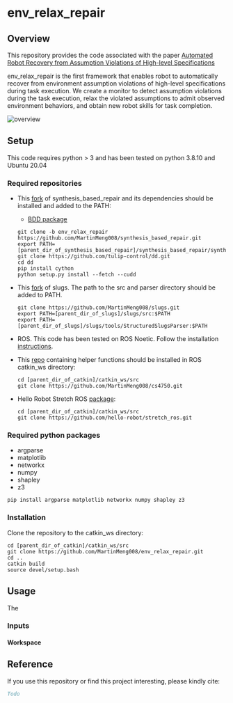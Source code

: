# env_relax_repair

## Overview

This repository provides the code associated with the paper [Automated Robot Recovery from Assumption Violations of High-level Specifications]()

env_relax_repair is the first framework that enables robot to automatically recover from environment assumption violations of high-level specifications during task execution. We create a monitor to detect assumption violations during the task execution, relax the violated assumptions to admit observed environment behaviors, and obtain new robot skills for task completion.

![overview]()


## Setup

This code requires python > 3 and has been tested on python 3.8.10 and Ubuntu 20.04

### Required repositories

- This [fork](https://github.com/MartinMeng008/synthesis_based_repair) of synthesis_based_repair and its dependencies should be installed and added to the PATH:
  - [BDD package](https://github.com/tulip-control/dd)

  ```shell
  git clone -b env_relax_repair https://github.com/MartinMeng008/synthesis_based_repair.git
  export PATH=[parent_dir_of_synthesis_based_repair]/synthesis_based_repair/synthesis_based_repair
  git clone https://github.com/tulip-control/dd.git
  cd dd
  pip install cython
  python setup.py install --fetch --cudd
  ```

- This [fork](https://github.com/MartinMeng008/slugs) of slugs. The path to the src and parser directory should be added to PATH.

  ```shell
  git clone https://github.com/MartinMeng008/slugs.git
  export PATH=[parent_dir_of_slugs]/slugs/src:$PATH
  export PATH=[parent_dir_of_slugs]/slugs/tools/StructuredSlugsParser:$PATH
  ```
- ROS. This code has been tested on ROS Noetic. Follow the installation [instructions](http://wiki.ros.org/ROS/Installation).
- This [repo](https://github.com/MartinMeng008/cs4750) containing helper functions should be installed in ROS catkin_ws directory:

   ```shell
  cd [parent_dir_of_catkin]/catkin_ws/src
  git clone https://github.com/MartinMeng008/cs4750.git
  ```

- Hello Robot Stretch ROS [package](https://github.com/hello-robot/stretch_ros):

   ```shell
  cd [parent_dir_of_catkin]/catkin_ws/src
  git clone https://github.com/hello-robot/stretch_ros.git
   ```

### Required python packages
- argparse
- matplotlib
- networkx
- numpy
- shapley
- z3

```shell
pip install argparse matplotlib networkx numpy shapley z3
```

### Installation
Clone the repository to the catkin_ws directory:

```shell
cd [parent_dir_of_catkin]/catkin_ws/src
git clone https://github.com/MartinMeng008/env_relax_repair.git
cd ..
catkin build
source devel/setup.bash
```

## Usage
The

### Inputs

#### Workspace


## Reference
If you use this repository or find this project interesting, please kindly cite:

```bib
Todo
```
